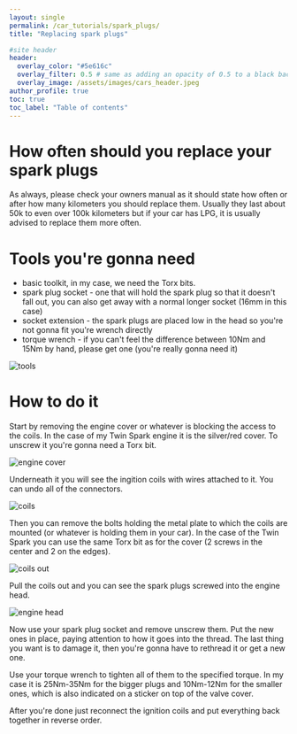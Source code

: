 ```yaml
---
layout: single
permalink: /car_tutorials/spark_plugs/
title: "Replacing spark plugs"

#site header
header:
  overlay_color: "#5e616c"
  overlay_filter: 0.5 # same as adding an opacity of 0.5 to a black background
  overlay_image: /assets/images/cars_header.jpeg
author_profile: true
toc: true
toc_label: "Table of contents"
---
```



# How often should you replace your spark plugs
As always, please check your owners manual as it should state how often or after how many kilometers you should replace them. Usually they last about 50k to even over 100k kilometers but if your car has LPG, 
it is usually advised to replace them more often.


# Tools you're gonna need
* basic toolkit, in my case, we need the Torx bits.
* spark plug socket - one that will hold the spark plug so that it doesn't fall out, you can also get away with a normal longer socket (16mm in this case)
* socket extension - the spark plugs are placed low in the head so you're not gonna fit you're wrench directly
* torque wrench - if you can't feel the difference between 10Nm and 15Nm by hand, please get one (you're really gonna need it)

![tools](/assets/images/spark_plugs/tools.jpg)


# How to do it
Start by removing the engine cover or whatever is blocking the access to the coils. In the case of my 
Twin Spark engine it is the silver/red cover. To unscrew it you're gonna need a Torx bit. 

![engine cover](/assets/images/spark_plugs/engine_cover.jpg)

Underneath it you will see the ingition coils with wires attached to it. You can undo all of the connectors.

![coils](/assets/images/spark_plugs/coils.jpg)
 
Then you can remove the bolts holding the metal plate to which the coils are mounted (or whatever is holding them in your car).
In the case of the Twin Spark you can use the same Torx bit as for the cover (2 screws in the center and 2 on the edges).

![coils out](/assets/images/spark_plugs/no_coils.jpg)

Pull the coils out and you can see the spark plugs screwed into the engine head. 

![engine head](/assets/images/spark_plugs/spark_plugs.jpg)

Now use your spark plug socket and remove unscrew them. Put the new ones in place, paying attention to how it goes into the thread. 
The last thing you want is to damage it, then you're gonna have to rethread it or get a new one.

Use your torque wrench to tighten all of them to the specified torque. In my case it is 25Nm-35Nm for the bigger plugs and 10Nm-12Nm for the smaller ones, 
which is also indicated on a sticker on top of the valve cover. 

After you're done just reconnect the ignition coils and put everything back together in reverse order. 
